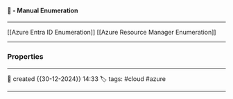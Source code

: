 
#### 🚀 - Manual Enumeration
---
[[Azure Entra ID Enumeration]]
[[Azure Resource Manager Enumeration]]
 
---


### Properties
---
📆 created   {{30-12-2024}} 14:33
🏷️ tags: #cloud #azure 

---
